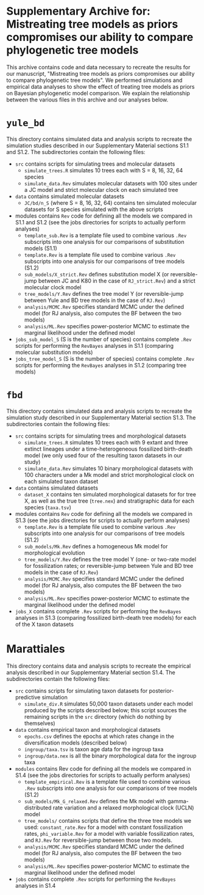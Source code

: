 # Supplementary Archive for: Mistreating tree models as priors compromises our ability to compare phylogenetic tree models

This archive contains code and data necessary to recreate the results for our manuscript, "Mistreating tree models as priors compromises our ability to compare phylogenetic tree models". We performed simulations and empirical data analyses to show the effect of treating tree models as priors on Bayesian phylogenetic model comparison. We explain the relationship between the various files in this archive and our analyses below.

# `yule_bd`

This directory contains simulated data and analysis scripts to recreate the simulation studies described in our Supplementary Material sections S1.1 and S1.2. The subdirectories contain the following files:
* `src` contains scripts for simulating trees and molecular datasets
    - `simulate_trees.R` simulates 10 trees each with S = 8, 16, 32, 64 species
    - `simulate_data.Rev` simulates molecular datasets with 100 sites under a JC model and strict molecular clock on each simulated tree
* `data` contains simulated molecular datasets
    - `JC/bd/n_S` (where S = 8, 16, 32, 64) contains ten simulated molecular datasets for S species simulated with the above scripts
* modules contains `Rev` code for defining all the models we compared in S1.1 and S1.2 (see the jobs directories for scripts to actually perform analyses)
    - `template_sub.Rev` is a template file used to combine various `.Rev` subscripts into one analysis for our comparisons of substitution models (S1.1)
    - `template.Rev` is a template file used to combine various `.Rev` subscripts into one analysis for our comparisons of tree models (S1.2)
    - `sub_models/X_strict.Rev` defines substitution model X (or reversible-jump between JC and K80 in the case of `RJ_strict.Rev`) and a strict molecular clock model
    - `tree_models/Y.Rev` defines the tree model Y (or reversible-jump between Yule and BD tree models in the case of `RJ.Rev`)
    - `analysis/MCMC.Rev` specifies standard MCMC under the defined model (for RJ analysis, also computes the BF between the two models)
    - `analysis/ML.Rev` specifies power-posterior MCMC to estimate the marginal likelihood under the defined model
* `jobs_sub_model_S` (S is the number of species) contains complete `.Rev` scripts for performing the `RevBayes` analyses in S1.1 (comparing molecular substitution models)
* `jobs_tree_model_S` (S is the number of species) contains complete `.Rev` scripts for performing the `RevBayes` analyses in S1.2 (comparing tree models)

# `fbd`

This directory contains simulated data and analysis scripts to recreate the simulation study described in our Supplementary Material section S1.3. The subdirectories contain the following files:
* `src` contains scripts for simulating trees and morphological datasets
    - `simulate_trees.R` simulates 10 trees each with 9 extant and three extinct lineages under a time-heterogeneous fossilized birth-death model (we only used four of the resulting taxon datasets in our study)
    - `simulate_data.Rev` simulates 10 binary morphological datasets with 100 characters under a Mk model and strict morphological clock on each simulated taxon dataset
* `data` contains simulated datasets
    - `dataset_X` contains ten simulated morphological datasets for for tree X, as well as the true tree (`tree.nex`) and stratigraphic data for each species (`taxa.tsv`)
* modules contains `Rev` code for defining all the models we compared in S1.3 (see the jobs directories for scripts to actually perform analyses)
    - `template.Rev` is a template file used to combine various `.Rev` subscripts into one analysis for our comparisons of tree models (S1.2)
    - `sub_models/Mk.Rev` defines a homogeneous Mk model for morphological evolution
    - `tree_models/Y.Rev` defines the tree model Y (one- or two-rate model for fossilization rates; or reversible-jump between Yule and BD tree models in the case of `RJ.Rev`)
    - `analysis/MCMC.Rev` specifies standard MCMC under the defined model (for RJ analysis, also computes the BF between the two models)
    - `analysis/ML.Rev` specifies power-posterior MCMC to estimate the marginal likelihood under the defined model
* `jobs_X` contains complete `.Rev` scripts for performing the `RevBayes` analyses in S1.3 (comparing fossilized birth-death tree models) for each of the X taxon datasets

# Marattiales

This directory contains data and analysis scripts to recreate the empirical analysis described in our Supplementary Material section S1.4. The subdirectories contain the following files:
* `src` contains scripts for simulating taxon datasets for posterior-predictive simulation
    - `simulate_div.R` simulates 50,000 taxon datasets under each model produced by the scripts described below; this script sources the remaining scripts in the `src` directory (which do nothing by themselves)
* `data` contains empirical taxon and morphological datasets
    - `epochs.csv` defines the epochs at which rates change in the diversification models (described below)
    - `ingroup/taxa.tsv` is taxon age data for the ingroup taxa
    - `ingroup/data.nex` is all the binary morphological data for the ingroup taxa
* `modules` contains Rev code for defining all the models we compared in S1.4 (see the jobs directories for scripts to actually perform analyses)
    - `template_empirical.Rev` is a template file used to combine various `.Rev` subscripts into one analysis for our comparisons of tree models (S1.2)
    - `sub_models/Mk_G_relaxed.Rev` defines the Mk model with gamma-distributed rate variation and a relaxed morphological clock (UCLN) model
    - `tree_models/` contains scripts that define the three tree models we used: `constant_rate.Rev` for a model with constant fossilization rates, `phi_variable.Rev` for a model with variable fossilization rates, and `RJ.Rev` for reversible-jump between those two models.
    - `analysis/MCMC.Rev` specifies standard MCMC under the defined model (for RJ analysis, also computes the BF between the two models)
    - `analysis/ML.Rev` specifies power-posterior MCMC to estimate the marginal likelihood under the defined model
* `jobs` contains complete `.Rev` scripts for performing the `RevBayes` analyses in S1.4